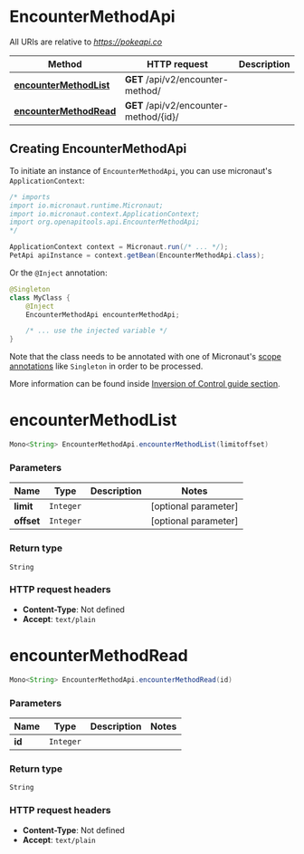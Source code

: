 # EncounterMethodApi

All URIs are relative to *https://pokeapi.co*

| Method | HTTP request | Description |
|------------- | ------------- | -------------|
| [**encounterMethodList**](EncounterMethodApi.md#encounterMethodList) | **GET** /api/v2/encounter-method/ |  |
| [**encounterMethodRead**](EncounterMethodApi.md#encounterMethodRead) | **GET** /api/v2/encounter-method/{id}/ |  |


## Creating EncounterMethodApi

To initiate an instance of `EncounterMethodApi`, you can use micronaut's `ApplicationContext`:
```java
/* imports
import io.micronaut.runtime.Micronaut;
import io.micronaut.context.ApplicationContext;
import org.openapitools.api.EncounterMethodApi;
*/

ApplicationContext context = Micronaut.run(/* ... */);
PetApi apiInstance = context.getBean(EncounterMethodApi.class);
```

Or the `@Inject` annotation:
```java
@Singleton
class MyClass {
    @Inject
    EncounterMethodApi encounterMethodApi;

    /* ... use the injected variable */
}
```
Note that the class needs to be annotated with one of Micronaut's [scope annotations](https://docs.micronaut.io/latest/guide/#scopes) like `Singleton` in order to be processed.

More information can be found inside [Inversion of Control guide section](https://docs.micronaut.io/latest/guide/#ioc).

<a id="encounterMethodList"></a>
# **encounterMethodList**
```java
Mono<String> EncounterMethodApi.encounterMethodList(limitoffset)
```



### Parameters
| Name | Type | Description  | Notes |
|------------- | ------------- | ------------- | -------------|
| **limit** | `Integer`|  | [optional parameter] |
| **offset** | `Integer`|  | [optional parameter] |


### Return type
`String`



### HTTP request headers
 - **Content-Type**: Not defined
 - **Accept**: `text/plain`

<a id="encounterMethodRead"></a>
# **encounterMethodRead**
```java
Mono<String> EncounterMethodApi.encounterMethodRead(id)
```



### Parameters
| Name | Type | Description  | Notes |
|------------- | ------------- | ------------- | -------------|
| **id** | `Integer`|  | |


### Return type
`String`



### HTTP request headers
 - **Content-Type**: Not defined
 - **Accept**: `text/plain`

